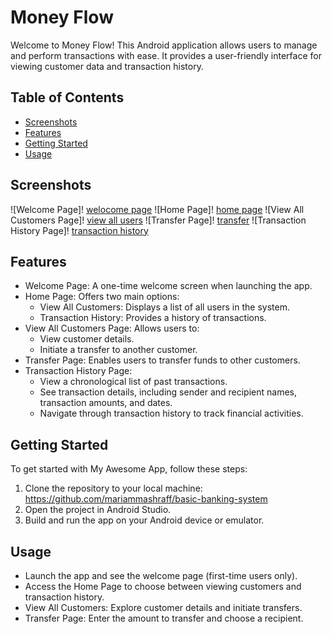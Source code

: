 # Money Flow

Welcome to Money Flow! This Android application allows users to manage and perform transactions with ease. It provides a user-friendly interface for viewing customer data and transaction history.

## Table of Contents
- [Screenshots](#screenshots)
- [Features](#features)
- [Getting Started](#getting-started)
- [Usage](#usage)

## Screenshots
![Welcome Page]! [welocome page](https://github.com/mariammashraff/basic-banking-system/assets/58777989/c9483d31-ca42-4c51-94b1-b32048b69015)
![Home Page]! [home page](https://github.com/mariammashraff/basic-banking-system/assets/58777989/1367ecad-588e-42a6-83a1-a263760b8b25)
![View All Customers Page]! [view all users](https://github.com/mariammashraff/basic-banking-system/assets/58777989/470c6265-c6d7-4ebb-ad80-3f4736985bfb)
![Transfer Page]! [transfer](https://github.com/mariammashraff/basic-banking-system/assets/58777989/c6d2a5ca-439d-4589-83d5-0fefa416ed18)
![Transaction History Page]! [transaction history](https://github.com/mariammashraff/basic-banking-system/assets/58777989/dbd4d547-37be-474a-b613-6bf94758ee83)


## Features
- Welcome Page: A one-time welcome screen when launching the app.
- Home Page: Offers two main options: 
  - View All Customers: Displays a list of all users in the system.
  - Transaction History: Provides a history of transactions.
- View All Customers Page: Allows users to:
  - View customer details.
  - Initiate a transfer to another customer.
- Transfer Page: Enables users to transfer funds to other customers.
- Transaction History Page:
  - View a chronological list of past transactions.
  - See transaction details, including sender and recipient names, transaction amounts, and dates.
  - Navigate through transaction history to track financial activities.

## Getting Started
To get started with My Awesome App, follow these steps:
1. Clone the repository to your local machine:
https://github.com/mariammashraff/basic-banking-system
2. Open the project in Android Studio.
3. Build and run the app on your Android device or emulator.

## Usage
- Launch the app and see the welcome page (first-time users only).
- Access the Home Page to choose between viewing customers and transaction history.
- View All Customers: Explore customer details and initiate transfers.
- Transfer Page: Enter the amount to transfer and choose a recipient.
